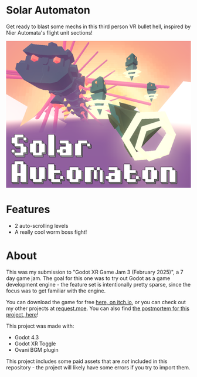 # Solar Automaton

Get ready to blast some mechs in this third person VR bullet hell, inspired by Nier Automata's flight unit sections! 

 <p align="center">
    <img src="./itchio/titlecard.png ">
</p>

# Features

* 2 auto-scrolling levels
* A really cool worm boss fight!

# About

This was my submission to "Godot XR Game Jam 3 (February 2025)", a 7 day game jam. The goal for this one was to try out Godot as a game development engine - the feature set is intentionally pretty sparse, since the focus was to get familiar with the engine.

You can download the game for free [here, on itch.io](https://request.itch.io/solar-automaton),
or you can check out my other projects at [request.moe](https://request.moe). You can also find [the postmortem for this project, here](/postmortem.md)!


This project was made with:
* Godot 4.3
* Godot XR Toggle
* Ovani BGM plugin

This project includes some paid assets that are *not* included in this repository - the project will likely have some errors if you try to import them.
